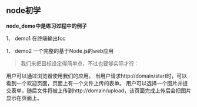 ## node初学

__node_demo中是练习过程中的例子__

1、 demo1  在终端输出fcc

1、 demo2  一个完整的基于Node.js的web应用

> 我们来把目标设定得简单点，不过也要够实际才行：

  用户可以通过浏览器使用我们的应用。
  当用户请求http://domain/start时，可以看到一个欢迎页面，页面上有一个文件上传的表单。
  用户可以选择一个图片并提交表单，随后文件将被上传到http://domain/upload，该页面完成上传后会把图片显示在页面上。
